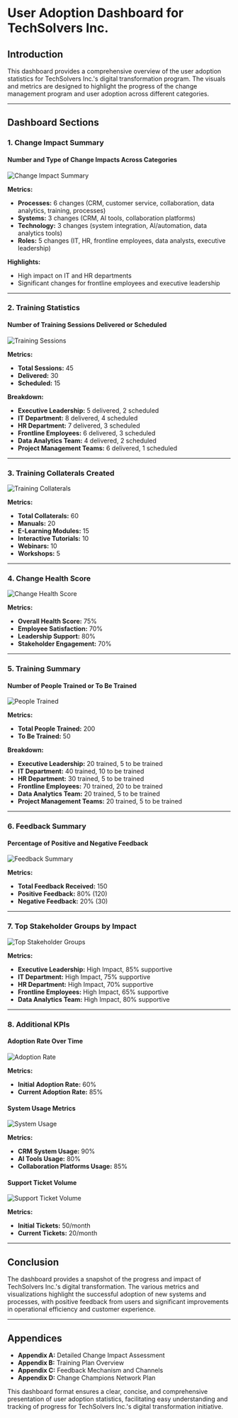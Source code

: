 
# User Adoption Dashboard for TechSolvers Inc.

## Introduction

This dashboard provides a comprehensive overview of the user adoption statistics for TechSolvers Inc.'s digital transformation program. The visuals and metrics are designed to highlight the progress of the change management program and user adoption across different categories.

---

## Dashboard Sections

### 1. Change Impact Summary

#### Number and Type of Change Impacts Across Categories

![Change Impact Summary](https://www.example.com/change-impact-summary.png)

**Metrics:**
- **Processes:** 6 changes (CRM, customer service, collaboration, data analytics, training, processes)
- **Systems:** 3 changes (CRM, AI tools, collaboration platforms)
- **Technology:** 3 changes (system integration, AI/automation, data analytics tools)
- **Roles:** 5 changes (IT, HR, frontline employees, data analysts, executive leadership)

**Highlights:**
- High impact on IT and HR departments
- Significant changes for frontline employees and executive leadership

---

### 2. Training Statistics

#### Number of Training Sessions Delivered or Scheduled

![Training Sessions](https://www.example.com/training-sessions.png)

**Metrics:**
- **Total Sessions:** 45
- **Delivered:** 30
- **Scheduled:** 15

**Breakdown:**
- **Executive Leadership:** 5 delivered, 2 scheduled
- **IT Department:** 8 delivered, 4 scheduled
- **HR Department:** 7 delivered, 3 scheduled
- **Frontline Employees:** 6 delivered, 3 scheduled
- **Data Analytics Team:** 4 delivered, 2 scheduled
- **Project Management Teams:** 6 delivered, 1 scheduled

---

### 3. Training Collaterals Created

![Training Collaterals](https://www.example.com/training-collaterals.png)

**Metrics:**
- **Total Collaterals:** 60
- **Manuals:** 20
- **E-Learning Modules:** 15
- **Interactive Tutorials:** 10
- **Webinars:** 10
- **Workshops:** 5

---

### 4. Change Health Score

![Change Health Score](https://www.example.com/change-health-score.png)

**Metrics:**
- **Overall Health Score:** 75%
- **Employee Satisfaction:** 70%
- **Leadership Support:** 80%
- **Stakeholder Engagement:** 70%

---

### 5. Training Summary

#### Number of People Trained or To Be Trained

![People Trained](https://www.example.com/people-trained.png)

**Metrics:**
- **Total People Trained:** 200
- **To Be Trained:** 50

**Breakdown:**
- **Executive Leadership:** 20 trained, 5 to be trained
- **IT Department:** 40 trained, 10 to be trained
- **HR Department:** 30 trained, 5 to be trained
- **Frontline Employees:** 70 trained, 20 to be trained
- **Data Analytics Team:** 20 trained, 5 to be trained
- **Project Management Teams:** 20 trained, 5 to be trained

---

### 6. Feedback Summary

#### Percentage of Positive and Negative Feedback

![Feedback Summary](https://www.example.com/feedback-summary.png)

**Metrics:**
- **Total Feedback Received:** 150
- **Positive Feedback:** 80% (120)
- **Negative Feedback:** 20% (30)

---

### 7. Top Stakeholder Groups by Impact

![Top Stakeholder Groups](https://www.example.com/top-stakeholder-groups.png)

**Metrics:**
- **Executive Leadership:** High Impact, 85% supportive
- **IT Department:** High Impact, 75% supportive
- **HR Department:** High Impact, 70% supportive
- **Frontline Employees:** High Impact, 65% supportive
- **Data Analytics Team:** High Impact, 80% supportive

---

### 8. Additional KPIs

#### Adoption Rate Over Time

![Adoption Rate](https://www.example.com/adoption-rate.png)

**Metrics:**
- **Initial Adoption Rate:** 60%
- **Current Adoption Rate:** 85%

#### System Usage Metrics

![System Usage](https://www.example.com/system-usage.png)

**Metrics:**
- **CRM System Usage:** 90%
- **AI Tools Usage:** 80%
- **Collaboration Platforms Usage:** 85%

#### Support Ticket Volume

![Support Ticket Volume](https://www.example.com/support-ticket-volume.png)

**Metrics:**
- **Initial Tickets:** 50/month
- **Current Tickets:** 20/month

---

## Conclusion

The dashboard provides a snapshot of the progress and impact of TechSolvers Inc.'s digital transformation. The various metrics and visualizations highlight the successful adoption of new systems and processes, with positive feedback from users and significant improvements in operational efficiency and customer experience.

---

## Appendices

- **Appendix A:** Detailed Change Impact Assessment
- **Appendix B:** Training Plan Overview
- **Appendix C:** Feedback Mechanism and Channels
- **Appendix D:** Change Champions Network Plan


This dashboard format ensures a clear, concise, and comprehensive presentation of user adoption statistics, facilitating easy understanding and tracking of progress for TechSolvers Inc.'s digital transformation initiative.
